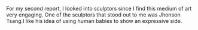 For my second report, I looked into sculptors since I find this medium of art very engaging. One of the sculptors that stood out to me was Jhonson Tsang.I like his idea of using human babies to show an expressive side.
